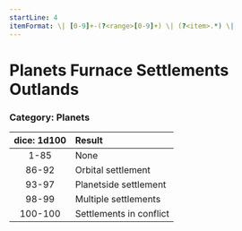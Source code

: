 ```yaml
---
startLine: 4
itemFormat: \| [0-9]+-(?<range>[0-9]+) \| (?<item>.*) \|
---
```

# Planets Furnace Settlements Outlands
### Category: Planets

| dice: 1d100 | Result |
|:----:|:-------|
| 1-85 | None |
| 86-92 | Orbital settlement |
| 93-97 | Planetside settlement |
| 98-99 | Multiple settlements |
| 100-100 | Settlements in conflict |